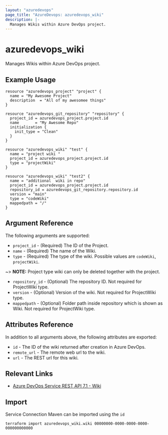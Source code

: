 ```yaml
---
layout: "azuredevops"
page_title: "AzureDevops: azuredevops_wiki"
description: |-
  Manages Wikis within Azure DevOps project.
---
```


# azuredevops_wiki

Manages Wikis within Azure DevOps project.

## Example Usage

```hcl
resource "azuredevops_project" "project" {
  name = "My Awesome Project"
  description  = "All of my awesomee things"
}

resource "azuredevops_git_repository" "repository" {
  project_id = azuredevops_project.project.id
  name       = "My Awesome Repo"
  initialization {
    init_type = "Clean"
  }
}

resource "azuredevops_wiki" "test" {
  name = "project wiki "
  project_id = azuredevops_project.project.id
  type = "projectWiki"
}

resource "azuredevops_wiki" "test2" {
  name = "additional  wiki in repo"
  project_id = azuredevops_project.project.id
  repository_id = azuredevops_git_repository.repository.id
  version = "main"
  type = "codeWiki"
  mappedpath = "/"
}
```

## Argument Reference

The following arguments are supported:

- `project_id` - (Required) The ID of the Project.
- `name` - (Required) The name of the Wiki.
- `type` -  (Required) The type of the wiki. Possible values are `codeWiki`, `projectWiki`.

~> **NOTE:** Project type wiki can only be deleted together with the project.

- `repository_id` - (Optional) The repository ID. Not required for ProjectWiki type.
- `version` - (Optional) Version of the wiki. Not required for ProjectWiki type.
- `mappedpath` - (Optional) Folder path inside repository which is shown as Wiki. Not required for ProjectWiki type.

## Attributes Reference

In addition to all arguments above, the following attributes are exported:

- `id` - The ID of the wiki returned after creation in Azure DevOps.
- `remote_url` - The remote web url to the wiki.
- `url` - The REST url for this wiki.

## Relevant Links

- [Azure DevOps Service REST API 7.1 - Wiki ](https://learn.microsoft.com/en-us/rest/api/azure/devops/wiki/wikis?view=azure-devops-rest-7.1)

## Import
Service Connection Maven can be imported using the `id`
```shell
terraform import azuredevops_wiki.wiki 00000000-0000-0000-0000-000000000000
```

